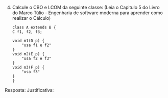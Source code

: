 4. Calcule o CBO e LCOM da seguinte classe: (Leia o Capitulo 5 do Livro do Marco Túlio - Engenharia de software moderna para aprender como realizar o Cálculo)
    ```
    class A extends B {
    C f1, f2, f3;

    void m1(D p) {
        "usa f1 e f2"
    }
    void m2(E p) {
        "usa f2 e f3"
    }
    void m3(F p) {
        "usa f3"
    }
    }
    ```

Resposta:
Justificativa:
